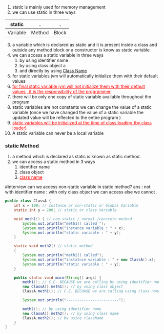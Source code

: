 
1. static is mainly used for memory management
2. we can use static in three ways 

| static |.|.|
|----|----|----|
| Variable |Method | Block |

3. a variable which is declared as static and it is present inside a class and outside any method block or a constructor is know as static variable 
4. we can access a static variable in three ways
	1. by using identifier name
	2. by using class object a
	3. and directly by using <u>Class Name</u>
5. for static variables jvm will automatically initialize them with their default values 
6. <u style="color: red">for final static variable jvm will not initialize them with their default values , it is the responsibility of the programmer</u> 
7. there will be only one copy of static variable available throughout the program
8. static variables are not constants we can change the value of a static variable (once we have changed the value of a static variable the updated value will be reflected to the entire program )
9. <u style="color: red">static variables will be initialized at the time of class loading (by class loader) </u> 
10. A static variable can never be a local variable 

### static Method 
1. a method which is declared as static is known as static method. 
2. we can access a static method in 3 ways
	1. identifier name
	2. class object 
	3. <u style="color : red">class name</u> 


#interview 
can we access non-static variable in static method?
ans : not with identifier name
	  : with only class object we can access else we cannot .

```java 
public class ClassA {
    int x = 100; // Instance or non-static or Global Variable
    static int y = 200; // static or class Variable

    void meth1() { // non-static / normal /concrete method
        System.out.println("meth1() called ");
        System.out.println("instance variable : " + x);
        System.out.println("static variable : " + y);
    }

    static void meth2() // static method
    {
        System.out.println("meth2() called");
        System.out.println("instatnce variable : " + new ClassA().x);
        System.out.println("static variable : " + y);
    }

    public static void main(String[] args) {
        meth1(); // C.E. BECAUSE we are calling by using identifier name [this keywork to be discussed later ]
        new ClassA().meth1(); // by using class object
        ClassA.meth1(); // C.E. BECUASE we are calling using class name

        System.out.println("------------------------");

        meth2(); // by using identifier name
        new ClassA().meth2(); // by using class name
        ClassA.meth2(); // by using className
    }
}
```